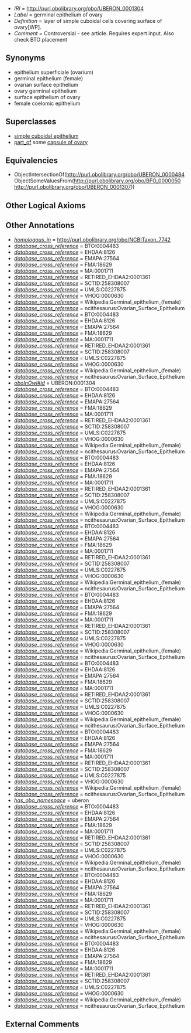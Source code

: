  * *IRI* = http://purl.obolibrary.org/obo/UBERON_0001304
 * *Label* = germinal epithelium of ovary
 * *Definition* = layer of simple cuboidal cells covering surface of ovary[WP].
 * *Comment* = Controversial - see article. Requires expert input. Also check BTO placement

## Synonyms

 * epithelium superficiale (ovarium)
 * germinal epithelium (female)
 * ovarian surface epithelium
 * ovary germinal epithelium
 * surface epithelium of ovary
 * female coelomic epithelium

## Superclasses

 * [simple cuboidal epithelium](../../UBERON/84/UBERON_0000484.md)
 * [part_of](../../BFO/50/BFO_0000050.md) some [capsule of ovary](../../UBERON/07/UBERON_0001307.md)

## Equivalencies

 * ObjectIntersectionOf(<http://purl.obolibrary.org/obo/UBERON_0000484> ObjectSomeValuesFrom(<http://purl.obolibrary.org/obo/BFO_0000050> <http://purl.obolibrary.org/obo/UBERON_0001307>))

## Other Logical Axioms


## Other Annotations

 * *[homologous_in](../../core#homologous/in/core#homologous_in.md)* = http://purl.obolibrary.org/obo/NCBITaxon_7742
 * *[database_cross_reference](../../ef/oboInOwl#hasDbXref.md)* = BTO:0004483
 * *[database_cross_reference](../../ef/oboInOwl#hasDbXref.md)* = EHDAA:8126
 * *[database_cross_reference](../../ef/oboInOwl#hasDbXref.md)* = EMAPA:27564
 * *[database_cross_reference](../../ef/oboInOwl#hasDbXref.md)* = FMA:18629
 * *[database_cross_reference](../../ef/oboInOwl#hasDbXref.md)* = MA:0001711
 * *[database_cross_reference](../../ef/oboInOwl#hasDbXref.md)* = RETIRED_EHDAA2:0001361
 * *[database_cross_reference](../../ef/oboInOwl#hasDbXref.md)* = SCTID:258308007
 * *[database_cross_reference](../../ef/oboInOwl#hasDbXref.md)* = UMLS:C0227875
 * *[database_cross_reference](../../ef/oboInOwl#hasDbXref.md)* = VHOG:0000630
 * *[database_cross_reference](../../ef/oboInOwl#hasDbXref.md)* = Wikipedia:Germinal_epithelium_(female)
 * *[database_cross_reference](../../ef/oboInOwl#hasDbXref.md)* = ncithesaurus:Ovarian_Surface_Epithelium
 * *[database_cross_reference](../../ef/oboInOwl#hasDbXref.md)* = BTO:0004483
 * *[database_cross_reference](../../ef/oboInOwl#hasDbXref.md)* = EHDAA:8126
 * *[database_cross_reference](../../ef/oboInOwl#hasDbXref.md)* = EMAPA:27564
 * *[database_cross_reference](../../ef/oboInOwl#hasDbXref.md)* = FMA:18629
 * *[database_cross_reference](../../ef/oboInOwl#hasDbXref.md)* = MA:0001711
 * *[database_cross_reference](../../ef/oboInOwl#hasDbXref.md)* = RETIRED_EHDAA2:0001361
 * *[database_cross_reference](../../ef/oboInOwl#hasDbXref.md)* = SCTID:258308007
 * *[database_cross_reference](../../ef/oboInOwl#hasDbXref.md)* = UMLS:C0227875
 * *[database_cross_reference](../../ef/oboInOwl#hasDbXref.md)* = VHOG:0000630
 * *[database_cross_reference](../../ef/oboInOwl#hasDbXref.md)* = Wikipedia:Germinal_epithelium_(female)
 * *[database_cross_reference](../../ef/oboInOwl#hasDbXref.md)* = ncithesaurus:Ovarian_Surface_Epithelium
 * *[oboInOwl#id](../../id/oboInOwl#id.md)* = UBERON:0001304
 * *[database_cross_reference](../../ef/oboInOwl#hasDbXref.md)* = BTO:0004483
 * *[database_cross_reference](../../ef/oboInOwl#hasDbXref.md)* = EHDAA:8126
 * *[database_cross_reference](../../ef/oboInOwl#hasDbXref.md)* = EMAPA:27564
 * *[database_cross_reference](../../ef/oboInOwl#hasDbXref.md)* = FMA:18629
 * *[database_cross_reference](../../ef/oboInOwl#hasDbXref.md)* = MA:0001711
 * *[database_cross_reference](../../ef/oboInOwl#hasDbXref.md)* = RETIRED_EHDAA2:0001361
 * *[database_cross_reference](../../ef/oboInOwl#hasDbXref.md)* = SCTID:258308007
 * *[database_cross_reference](../../ef/oboInOwl#hasDbXref.md)* = UMLS:C0227875
 * *[database_cross_reference](../../ef/oboInOwl#hasDbXref.md)* = VHOG:0000630
 * *[database_cross_reference](../../ef/oboInOwl#hasDbXref.md)* = Wikipedia:Germinal_epithelium_(female)
 * *[database_cross_reference](../../ef/oboInOwl#hasDbXref.md)* = ncithesaurus:Ovarian_Surface_Epithelium
 * *[database_cross_reference](../../ef/oboInOwl#hasDbXref.md)* = BTO:0004483
 * *[database_cross_reference](../../ef/oboInOwl#hasDbXref.md)* = EHDAA:8126
 * *[database_cross_reference](../../ef/oboInOwl#hasDbXref.md)* = EMAPA:27564
 * *[database_cross_reference](../../ef/oboInOwl#hasDbXref.md)* = FMA:18629
 * *[database_cross_reference](../../ef/oboInOwl#hasDbXref.md)* = MA:0001711
 * *[database_cross_reference](../../ef/oboInOwl#hasDbXref.md)* = RETIRED_EHDAA2:0001361
 * *[database_cross_reference](../../ef/oboInOwl#hasDbXref.md)* = SCTID:258308007
 * *[database_cross_reference](../../ef/oboInOwl#hasDbXref.md)* = UMLS:C0227875
 * *[database_cross_reference](../../ef/oboInOwl#hasDbXref.md)* = VHOG:0000630
 * *[database_cross_reference](../../ef/oboInOwl#hasDbXref.md)* = Wikipedia:Germinal_epithelium_(female)
 * *[database_cross_reference](../../ef/oboInOwl#hasDbXref.md)* = ncithesaurus:Ovarian_Surface_Epithelium
 * *[database_cross_reference](../../ef/oboInOwl#hasDbXref.md)* = BTO:0004483
 * *[database_cross_reference](../../ef/oboInOwl#hasDbXref.md)* = EHDAA:8126
 * *[database_cross_reference](../../ef/oboInOwl#hasDbXref.md)* = EMAPA:27564
 * *[database_cross_reference](../../ef/oboInOwl#hasDbXref.md)* = FMA:18629
 * *[database_cross_reference](../../ef/oboInOwl#hasDbXref.md)* = MA:0001711
 * *[database_cross_reference](../../ef/oboInOwl#hasDbXref.md)* = RETIRED_EHDAA2:0001361
 * *[database_cross_reference](../../ef/oboInOwl#hasDbXref.md)* = SCTID:258308007
 * *[database_cross_reference](../../ef/oboInOwl#hasDbXref.md)* = UMLS:C0227875
 * *[database_cross_reference](../../ef/oboInOwl#hasDbXref.md)* = VHOG:0000630
 * *[database_cross_reference](../../ef/oboInOwl#hasDbXref.md)* = Wikipedia:Germinal_epithelium_(female)
 * *[database_cross_reference](../../ef/oboInOwl#hasDbXref.md)* = ncithesaurus:Ovarian_Surface_Epithelium
 * *[database_cross_reference](../../ef/oboInOwl#hasDbXref.md)* = BTO:0004483
 * *[database_cross_reference](../../ef/oboInOwl#hasDbXref.md)* = EHDAA:8126
 * *[database_cross_reference](../../ef/oboInOwl#hasDbXref.md)* = EMAPA:27564
 * *[database_cross_reference](../../ef/oboInOwl#hasDbXref.md)* = FMA:18629
 * *[database_cross_reference](../../ef/oboInOwl#hasDbXref.md)* = MA:0001711
 * *[database_cross_reference](../../ef/oboInOwl#hasDbXref.md)* = RETIRED_EHDAA2:0001361
 * *[database_cross_reference](../../ef/oboInOwl#hasDbXref.md)* = SCTID:258308007
 * *[database_cross_reference](../../ef/oboInOwl#hasDbXref.md)* = UMLS:C0227875
 * *[database_cross_reference](../../ef/oboInOwl#hasDbXref.md)* = VHOG:0000630
 * *[database_cross_reference](../../ef/oboInOwl#hasDbXref.md)* = Wikipedia:Germinal_epithelium_(female)
 * *[database_cross_reference](../../ef/oboInOwl#hasDbXref.md)* = ncithesaurus:Ovarian_Surface_Epithelium
 * *[database_cross_reference](../../ef/oboInOwl#hasDbXref.md)* = BTO:0004483
 * *[database_cross_reference](../../ef/oboInOwl#hasDbXref.md)* = EHDAA:8126
 * *[database_cross_reference](../../ef/oboInOwl#hasDbXref.md)* = EMAPA:27564
 * *[database_cross_reference](../../ef/oboInOwl#hasDbXref.md)* = FMA:18629
 * *[database_cross_reference](../../ef/oboInOwl#hasDbXref.md)* = MA:0001711
 * *[database_cross_reference](../../ef/oboInOwl#hasDbXref.md)* = RETIRED_EHDAA2:0001361
 * *[database_cross_reference](../../ef/oboInOwl#hasDbXref.md)* = SCTID:258308007
 * *[database_cross_reference](../../ef/oboInOwl#hasDbXref.md)* = UMLS:C0227875
 * *[database_cross_reference](../../ef/oboInOwl#hasDbXref.md)* = VHOG:0000630
 * *[database_cross_reference](../../ef/oboInOwl#hasDbXref.md)* = Wikipedia:Germinal_epithelium_(female)
 * *[database_cross_reference](../../ef/oboInOwl#hasDbXref.md)* = ncithesaurus:Ovarian_Surface_Epithelium
 * *[database_cross_reference](../../ef/oboInOwl#hasDbXref.md)* = BTO:0004483
 * *[database_cross_reference](../../ef/oboInOwl#hasDbXref.md)* = EHDAA:8126
 * *[database_cross_reference](../../ef/oboInOwl#hasDbXref.md)* = EMAPA:27564
 * *[database_cross_reference](../../ef/oboInOwl#hasDbXref.md)* = FMA:18629
 * *[database_cross_reference](../../ef/oboInOwl#hasDbXref.md)* = MA:0001711
 * *[database_cross_reference](../../ef/oboInOwl#hasDbXref.md)* = RETIRED_EHDAA2:0001361
 * *[database_cross_reference](../../ef/oboInOwl#hasDbXref.md)* = SCTID:258308007
 * *[database_cross_reference](../../ef/oboInOwl#hasDbXref.md)* = UMLS:C0227875
 * *[database_cross_reference](../../ef/oboInOwl#hasDbXref.md)* = VHOG:0000630
 * *[database_cross_reference](../../ef/oboInOwl#hasDbXref.md)* = Wikipedia:Germinal_epithelium_(female)
 * *[database_cross_reference](../../ef/oboInOwl#hasDbXref.md)* = ncithesaurus:Ovarian_Surface_Epithelium
 * *[has_obo_namespace](../../ce/oboInOwl#hasOBONamespace.md)* = uberon
 * *[database_cross_reference](../../ef/oboInOwl#hasDbXref.md)* = BTO:0004483
 * *[database_cross_reference](../../ef/oboInOwl#hasDbXref.md)* = EHDAA:8126
 * *[database_cross_reference](../../ef/oboInOwl#hasDbXref.md)* = EMAPA:27564
 * *[database_cross_reference](../../ef/oboInOwl#hasDbXref.md)* = FMA:18629
 * *[database_cross_reference](../../ef/oboInOwl#hasDbXref.md)* = MA:0001711
 * *[database_cross_reference](../../ef/oboInOwl#hasDbXref.md)* = RETIRED_EHDAA2:0001361
 * *[database_cross_reference](../../ef/oboInOwl#hasDbXref.md)* = SCTID:258308007
 * *[database_cross_reference](../../ef/oboInOwl#hasDbXref.md)* = UMLS:C0227875
 * *[database_cross_reference](../../ef/oboInOwl#hasDbXref.md)* = VHOG:0000630
 * *[database_cross_reference](../../ef/oboInOwl#hasDbXref.md)* = Wikipedia:Germinal_epithelium_(female)
 * *[database_cross_reference](../../ef/oboInOwl#hasDbXref.md)* = ncithesaurus:Ovarian_Surface_Epithelium
 * *[database_cross_reference](../../ef/oboInOwl#hasDbXref.md)* = BTO:0004483
 * *[database_cross_reference](../../ef/oboInOwl#hasDbXref.md)* = EHDAA:8126
 * *[database_cross_reference](../../ef/oboInOwl#hasDbXref.md)* = EMAPA:27564
 * *[database_cross_reference](../../ef/oboInOwl#hasDbXref.md)* = FMA:18629
 * *[database_cross_reference](../../ef/oboInOwl#hasDbXref.md)* = MA:0001711
 * *[database_cross_reference](../../ef/oboInOwl#hasDbXref.md)* = RETIRED_EHDAA2:0001361
 * *[database_cross_reference](../../ef/oboInOwl#hasDbXref.md)* = SCTID:258308007
 * *[database_cross_reference](../../ef/oboInOwl#hasDbXref.md)* = UMLS:C0227875
 * *[database_cross_reference](../../ef/oboInOwl#hasDbXref.md)* = VHOG:0000630
 * *[database_cross_reference](../../ef/oboInOwl#hasDbXref.md)* = Wikipedia:Germinal_epithelium_(female)
 * *[database_cross_reference](../../ef/oboInOwl#hasDbXref.md)* = ncithesaurus:Ovarian_Surface_Epithelium
 * *[database_cross_reference](../../ef/oboInOwl#hasDbXref.md)* = BTO:0004483
 * *[database_cross_reference](../../ef/oboInOwl#hasDbXref.md)* = EHDAA:8126
 * *[database_cross_reference](../../ef/oboInOwl#hasDbXref.md)* = EMAPA:27564
 * *[database_cross_reference](../../ef/oboInOwl#hasDbXref.md)* = FMA:18629
 * *[database_cross_reference](../../ef/oboInOwl#hasDbXref.md)* = MA:0001711
 * *[database_cross_reference](../../ef/oboInOwl#hasDbXref.md)* = RETIRED_EHDAA2:0001361
 * *[database_cross_reference](../../ef/oboInOwl#hasDbXref.md)* = SCTID:258308007
 * *[database_cross_reference](../../ef/oboInOwl#hasDbXref.md)* = UMLS:C0227875
 * *[database_cross_reference](../../ef/oboInOwl#hasDbXref.md)* = VHOG:0000630
 * *[database_cross_reference](../../ef/oboInOwl#hasDbXref.md)* = Wikipedia:Germinal_epithelium_(female)
 * *[database_cross_reference](../../ef/oboInOwl#hasDbXref.md)* = ncithesaurus:Ovarian_Surface_Epithelium

## External Comments

